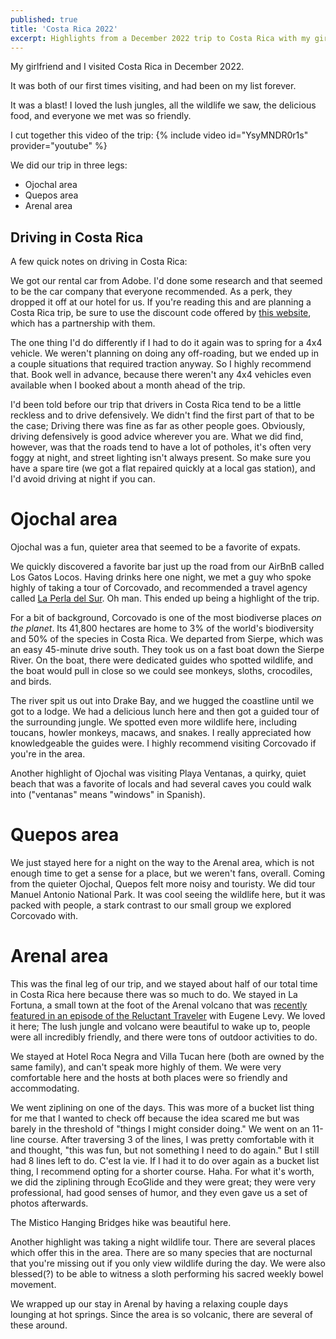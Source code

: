 ```yaml
---
published: true
title: 'Costa Rica 2022'
excerpt: Highlights from a December 2022 trip to Costa Rica with my girlfriend. We stayed in Ojochal, Quepos, and La Fortuna.
---
```

My girlfriend and I visited Costa Rica in December 2022.

It was both of our first times visiting, and had been on my list forever.

It was a blast! I loved the lush jungles, all the wildlife we saw,
the delicious food, and everyone we met was so friendly.

I cut together this video of the trip: {% include video id="YsyMNDR0r1s" provider="youtube" %}

We did our trip in three legs:

* Ojochal area
* Quepos area
* Arenal area

## Driving in Costa Rica

A few quick notes on driving in Costa Rica:

We got our rental car from Adobe. I'd done some research and that seemed to be the car company that everyone
recommended.
As a perk, they dropped it off at our hotel for us. If you're reading this and are planning a Costa Rica trip, be sure
to use the discount code offered
by [this website](https://mytanfeet.com/special-deals/get-real-discount-rent-car-costa-rica/), which
has a partnership with them.

The one thing I'd do differently if I had to do it again was to spring for a 4x4 vehicle. We weren't planning on doing
any
off-roading, but we ended up in a couple situations that required traction anyway. So I highly recommend that. Book well
in advance,
because there weren't any 4x4 vehicles even available when I booked about a month ahead of the trip.

I'd been told before our trip that drivers in Costa Rica tend to be a little reckless and to drive defensively.
We didn't find the first part of that to be the case; Driving there was fine as far as other people goes.
Obviously, driving defensively is good advice wherever you are. What we did find, however, was that the roads tend to
have a lot of potholes, it's often very foggy at night, and street lighting isn't always present.
So make sure you have a spare tire (we got a flat repaired quickly at a local gas station), and I'd avoid driving at
night if you can.

# Ojochal area

Ojochal was a fun, quieter area that seemed to be a favorite of expats.

We quickly discovered a favorite bar just up the road from our AirBnB called Los Gatos Locos.
Having drinks here one night, we met a guy who spoke highly of taking a tour of Corcovado,
and recommended a travel agency called [La Perla del Sur](http://www.laperladelsur.cr/en/). Oh man.
This ended up being a highlight of the trip.

For a bit of background, Corcovado is one of the most biodiverse places _on the planet_. Its 41,800 hectares
are home to 3% of the world's biodiversity and 50% of the species in Costa Rica. We departed from Sierpe, which was an
easy 45-minute drive south. They took us on a fast boat down the Sierpe River. On the boat, there were dedicated guides
who spotted wildlife,
and the boat would pull in close so we could see monkeys, sloths, crocodiles, and birds.

The river spit us out into
Drake Bay,
and we hugged the coastline until we got to a lodge. We had a delicious lunch here and then got a guided tour
of the surrounding jungle. We spotted even more wildlife here, including toucans, howler monkeys, macaws, and snakes.
I really appreciated how knowledgeable the guides were. I highly recommend visiting Corcovado if you're
in the area.

Another highlight of Ojochal was visiting Playa Ventanas, a quirky, quiet beach that was a favorite of locals and had
several caves you could walk into ("ventanas" means "windows" in Spanish).

# Quepos area

We just stayed here for a night on the way to the Arenal area, which is not enough time to
get a sense for a place, but we weren't fans, overall. Coming from the quieter Ojochal, Quepos
felt more noisy and touristy. We did tour Manuel Antonio National Park. It was cool seeing the
wildlife here, but it was packed with people, a stark contrast to our small group we explored
Corcovado with.

# Arenal area

This was the final leg of our trip, and we stayed about half of our total time in Costa Rica
here because there was so much to do. We stayed in La Fortuna, a small town at the foot of
the Arenal volcano that
was [recently featured in an episode of the Reluctant Traveler](https://www.imdb.com/title/tt26898007/) with
Eugene Levy. We loved it here; The lush jungle and volcano were beautiful to wake up to,
people were all incredibly friendly, and there were tons of outdoor activities to do.

We stayed at Hotel Roca Negra and Villa Tucan here (both are owned by the same family), and can't speak more highly of
them.
We were very comfortable here and the hosts at both places were so friendly and accommodating.

We went ziplining on one of the days. This was more of a bucket list thing for me that I
wanted to check off because the idea scared me but was barely in the threshold of "things I might consider doing." We
went on
an 11-line course. After traversing 3 of the lines,
I was pretty comfortable with it and thought, "this was fun, but not something I need to do again." But I
still had 8 lines left to do. C'est la vie. If I had it to do over again as a bucket list thing, I recommend opting
for a shorter course. Haha. For what it's worth, we did the ziplining through EcoGlide and
they were great; they were very professional, had good senses of humor, and they even gave us a set of photos
afterwards.

The Mistico Hanging Bridges hike was beautiful here.

Another highlight was taking a night wildlife tour. There are several places which offer this in the area.
There are so many species that are nocturnal that you're missing out if you only view wildlife during
the day. We were also blessed(?) to be able to witness a sloth performing his sacred weekly bowel movement.

We wrapped up our stay in Arenal by having a relaxing couple days lounging at hot springs.
Since the area is so volcanic, there are several of these around.
